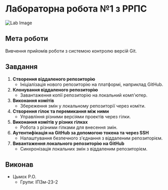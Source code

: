# Лабораторна робота №1 з РРПС

![Lab Image](https://media.ztu.edu.ua/wp-content/uploads/2020/02/Group-6-1-1536x465.png)

## Мета роботи
Вивчення прийомів роботи з системою контролю версій Git.

## Завдання
1. **Створення віддаленого репозиторію**
   - Ініціалізація нового репозиторію на платформі, наприклад GitHub.
2. **Клонування віддаленого репозиторію**
   - Завантаження копії репозиторію на локальний комп'ютер.
3. **Виконання комітів**
   - Збереження змін у локальному репозиторії через коміти.
4. **Створення гілок та перемикання між ними**
   - Управління різними версіями проектів через гілки.
5. **Виконання комітів у різних гілках**
   - Робота з різними гілками для внесення змін.
6. **Аутентифікація на GitHub за допомогою токена та через SSH**
   - Налаштування безпечного з'єднання з віддаленим репозиторієм.
7. **Вивантаження локального репозиторію на GitHub**
   - Синхронізація локальних змін з віддаленим репозиторієм.

## Виконав
- Цьмох Р.О.
  - Групи: ІПЗм-23-2
